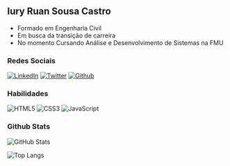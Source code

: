 ## Iury Ruan Sousa Castro

- Formado em Engenharia Civil
- Em busca da transição de carreira
- No momento Cursando Análise e Desenvolvimento de Sistemas na FMU

### Redes Sociais

[![LinkedIn](https://img.shields.io/badge/LinkedIn-000?style=for-the-badge&logo=linkedin&logoColor=0E76A8)](https://www.linkedin.com/in/iury-ruan-sousa-castro-a167a0167/)
[![Twitter](https://img.shields.io/badge/Twitter-000?style=for-the-badge&logo=twitter)](https://twitter.com/alfadrone_)
[![Github](https://img.shields.io/badge/github-%23121011.svg?style=for-the-badge&logo=github&logoColor=white)](https://github.com/iuryruansc)

### Habilidades

![HTML5](https://img.shields.io/badge/HTML5-000?style=for-the-badge&logo=html5)
![CSS3](https://img.shields.io/badge/CSS3-000?style=for-the-badge&logo=css3&logoColor=264CE4)
![JavaScript](https://img.shields.io/badge/JavaScript-000?style=for-the-badge&logo=javascript)

### Github Stats

![GitHub Stats](https://github-readme-stats.vercel.app/api?username=iuryruansc&theme=transparent&bg_color=000&border_color=30A3DC&show_icons=true&icon_color=30A3DC&title_color=E94D5F&text_color=FFF)

![Top Langs](https://github-readme-stats-git-masterrstaa-rickstaa.vercel.app/api/top-langs/?username=iuryruansc&bg_color=000&border_color=30A3DC&title_color=E94D5F&text_color=FFF)

